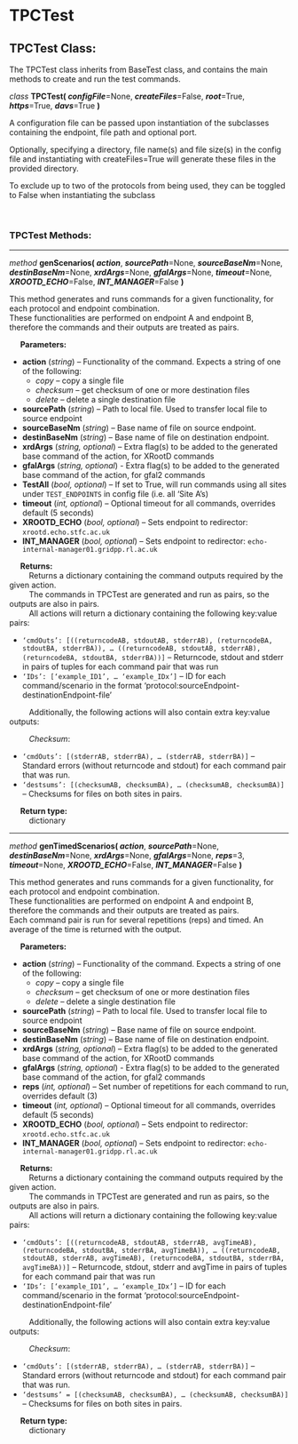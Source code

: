 # TPCTest

## TPCTest Class:
The TPCTest class inherits from BaseTest class, and contains the main methods to create and run the test commands.

_class_ **TPCTest( _configFile_**=None, **_createFiles_**=False, **_root_**=True, **_https_**=True, **_davs_**=True **)**

A configuration file can be passed upon instantiation of the subclasses containing the endpoint, file path and optional port.

Optionally, specifying a directory, file name(s) and file size(s) in the config file and instantiating with createFiles=True will generate these files in the provided directory.

To exclude up to two of the protocols from being used, they can be toggled to False when instantiating the subclass

&nbsp;

### TPCTest Methods:
___

_method_ **genScenarios( _action_**, **_sourcePath_**=None, **_sourceBaseNm_**=None, **_destinBaseNm_**=None, **_xrdArgs_**=None, **_gfalArgs_**=None, **_timeout_**=None, **_XROOTD_ECHO_**=False, **_INT_MANAGER_**=False **)**

This method generates and runs commands for a given functionality, for each protocol and endpoint combination. \
These functionalities are performed on endpoint A and endpoint B, therefore the commands and their outputs are treated as pairs.

&nbsp;&nbsp;&nbsp;&nbsp; **Parameters:**
* **action** (*string*) – Functionality of the command. Expects a string of one of the following:
    * *copy* – copy a single file
    * *checksum* – get checksum of one or more destination files
    * *delete* – delete a single destination file
* **sourcePath** (*string*) – Path to local file. Used to transfer local file to source endpoint
* **sourceBaseNm** (*string*) – Base name of file on source endpoint.
* **destinBaseNm** (*string*) – Base name of file on destination endpoint.
* **xrdArgs** (*string, optional*) – Extra flag(s) to be added to the generated base command of the action, for XRootD commands
* **gfalArgs** (*string, optional*) - Extra flag(s) to be added to the generated base command of the action, for gfal2 commands
* **TestAll** (*bool, optional*) – If set to True, will run commands using all sites under ```TEST_ENDPOINTS``` in config file (i.e. all ‘Site A’s)
* **timeout** (*int, optional*) – Optional timeout for all commands, overrides default (5 seconds)
* **XROOTD_ECHO** (*bool, optional*) – Sets endpoint to redirector: ```xrootd.echo.stfc.ac.uk``` 
* **INT_MANAGER** (*bool, optional*) – Sets endpoint to redirector: ```echo-internal-manager01.gridpp.rl.ac.uk```

&nbsp;&nbsp;&nbsp;&nbsp; **Returns:**\
&nbsp;&nbsp;&nbsp;&nbsp;&nbsp;&nbsp;&nbsp;&nbsp; Returns a dictionary containing the command outputs required by the given action. \
&nbsp;&nbsp;&nbsp;&nbsp;&nbsp;&nbsp;&nbsp;&nbsp; The commands in TPCTest are generated and run as pairs, so the outputs are also in pairs. \
&nbsp;&nbsp;&nbsp;&nbsp;&nbsp;&nbsp;&nbsp;&nbsp; All actions will return a dictionary containing the following key:value pairs:
* ```‘cmdOuts’: [((returncodeAB, stdoutAB, stderrAB), (returncodeBA, stdoutBA, stderrBA)), … ((returncodeAB, stdoutAB, stderrAB), (returncodeBA, stdoutBA, stderrBA))]``` – Returncode, stdout and stderr in pairs of tuples for each command pair that was run
* ```‘IDs’: [‘example_ID1’, … ‘example_IDx’]``` – ID for each command/scenario in the format ‘protocol:sourceEndpoint-destinationEndpoint-file’
  
&nbsp;&nbsp;&nbsp;&nbsp;&nbsp;&nbsp;&nbsp;&nbsp; Additionally, the following actions will also contain extra key:value outputs:

&nbsp;&nbsp;&nbsp;&nbsp;&nbsp;&nbsp;&nbsp;&nbsp; *Checksum*: 
* ```‘cmdOuts’: [(stderrAB, stderrBA), … (stderrAB, stderrBA)]``` – Standard errors (without returncode and stdout) for each command pair that was run.
* ```‘destsums’: [(checksumAB, checksumBA), … (checksumAB, checksumBA)]``` – Checksums for files on both sites in pairs.
  
&nbsp;&nbsp;&nbsp;&nbsp; **Return type:** \
&nbsp;&nbsp;&nbsp;&nbsp;&nbsp;&nbsp;&nbsp;&nbsp; dictionary

___

_method_ **genTimedScenarios( _action_**, **_sourcePath_**=None, **_destinBaseNm_**=None, **_xrdArgs_**=None, **_gfalArgs_**=None, **_reps_**=3, **_timeout_**=None, **_XROOTD_ECHO_**=False, **_INT_MANAGER_**=False **)**

This method generates and runs commands for a given functionality, for each protocol and endpoint combination.  
These functionalities are performed on endpoint A and endpoint B, therefore the commands and their outputs are treated as pairs. \
Each command pair is run for several repetitions (reps) and timed. An average of the time is returned with the output.

&nbsp;&nbsp;&nbsp;&nbsp; **Parameters:**
* **action** (*string*) – Functionality of the command. Expects a string of one of the following:
    * *copy* – copy a single file
    * *checksum* – get checksum of one or more destination files
    * *delete* – delete a single destination file
* **sourcePath** (*string*) – Path to local file. Used to transfer local file to source endpoint
* **sourceBaseNm** (*string*) – Base name of file on source endpoint.
* **destinBaseNm** (*string*) – Base name of file on destination endpoint.
* **xrdArgs** (*string, optional*) – Extra flag(s) to be added to the generated base command of the action, for XRootD commands
* **gfalArgs** (*string, optional*) - Extra flag(s) to be added to the generated base command of the action, for gfal2 commands
* **reps** (*int, optional*) – Set number of repetitions for each command to run, overrides default (3)
* **timeout** (*int, optional*) – Optional timeout for all commands, overrides default (5 seconds)
* **XROOTD_ECHO** (*bool, optional*) – Sets endpoint to redirector: ```xrootd.echo.stfc.ac.uk```
* **INT_MANAGER** (*bool, optional*) – Sets endpoint to redirector: ```echo-internal-manager01.gridpp.rl.ac.uk```

&nbsp;&nbsp;&nbsp;&nbsp; **Returns:**\
&nbsp;&nbsp;&nbsp;&nbsp;&nbsp;&nbsp;&nbsp;&nbsp; Returns a dictionary containing the command outputs required by the given action. \
&nbsp;&nbsp;&nbsp;&nbsp;&nbsp;&nbsp;&nbsp;&nbsp; The commands in TPCTest are generated and run as pairs, so the outputs are also in pairs. \
&nbsp;&nbsp;&nbsp;&nbsp;&nbsp;&nbsp;&nbsp;&nbsp; All actions will return a dictionary containing the following key:value pairs:
* ```‘cmdOuts’: [((returncodeAB, stdoutAB, stderrAB, avgTimeAB), (returncodeBA, stdoutBA, stderrBA, avgTimeBA)), … ((returncodeAB, stdoutAB, stderrAB, avgTimeAB), (returncodeBA, stdoutBA, stderrBA, avgTimeBA))]``` – Returncode, stdout, stderr and avgTime in pairs of tuples for each command pair that was run
* ```‘IDs’: [‘example_ID1’, … ‘example_IDx’]``` – ID for each command/scenario in the format ‘protocol:sourceEndpoint-destinationEndpoint-file’
  
&nbsp;&nbsp;&nbsp;&nbsp;&nbsp;&nbsp;&nbsp;&nbsp; Additionally, the following actions will also contain extra key:value outputs:

&nbsp;&nbsp;&nbsp;&nbsp;&nbsp;&nbsp;&nbsp;&nbsp; *Checksum*: 
* ```‘cmdOuts’: [(stderrAB, stderrBA), … (stderrAB, stderrBA)]``` – Standard errors (without returncode and stdout) for each command pair that was run.
* ```‘destsums’ = [(checksumAB, checksumBA), … (checksumAB, checksumBA)]``` – Checksums for files on both sites in pairs.

&nbsp;&nbsp;&nbsp;&nbsp; **Return type:** \
&nbsp;&nbsp;&nbsp;&nbsp;&nbsp;&nbsp;&nbsp;&nbsp; dictionary

